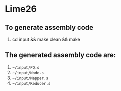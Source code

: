 # Lime26

## To generate assembly code
1. cd input && make clean && make

## The generated assembly code are:
1. ```~/input/PQ.s```
2. ```~/input/Node.s```
3. ```~/input/Mapper.s```
4. ```~/input/Reducer.s```
